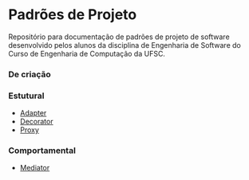 # Padrões de Projeto
Repositório para documentação de padrões de projeto de software desenvolvido pelos alunos da disciplina de Engenharia de Software do Curso de Engenharia de Computação da UFSC.

### De criação


### Estutural

- [Adapter](https://github.com/andreabord/padroesdeprojeto/wiki/Adapter)
- [Decorator](https://github.com/andreabord/padroesdeprojeto/wiki/Decorator)
- [Proxy](https://github.com/andreabord/padroesdeprojeto/wiki/Proxy)
### Comportamental

- [Mediator](https://github.com/andreabord/padroesdeprojeto/wiki/Mediator)




